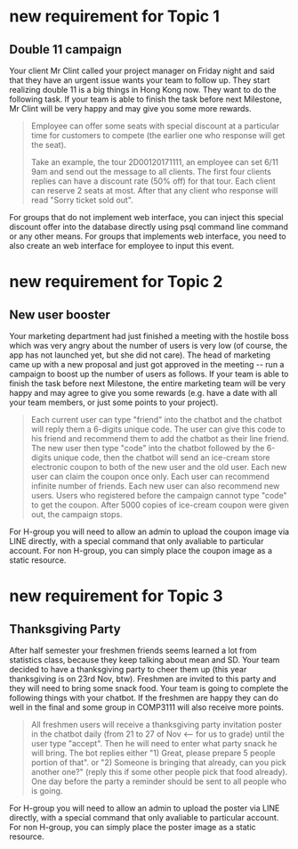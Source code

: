 # new requirement for Topic 1
## Double 11 campaign 

Your client Mr Clint called your project manager on Friday night and said that they have an urgent issue wants your team to follow up. They start realizing double 11 is a big things in Hong Kong now. They want to do the following task. If your team is able to finish the task before next Milestone, Mr Clint will be very happy and may give you some more rewards. 

> Employee can offer some seats with special discount at a particular time for customers to compete (the earlier one who response will get the seat). 
>
> Take an example, the tour 2D00120171111, an employee can set 6/11 9am and send out the message to all clients. The first four clients replies can have a discount rate (50% off) for that tour. Each client can reserve 2 seats at most. After that any client who response will read "Sorry ticket sold out".

For groups that do not implement web interface, you can inject this special discount offer into the database directly using psql command line command or any other means. For groups that implements web interface, you need to also create an web interface for employee to input this event.

# new requirement for Topic 2 
## New user booster

Your marketing department had just finished a meeting with the hostile boss which was very angry about the number of users is very low (of course, the app has not launched yet, but she did not care). The head of marketing came up with a new proposal and just got approved in the meeting -- run a campaign to boost up the number of users as follows. If your team is able to finish the task before next Milestone, the entire marketing team will be very happy and may agree to give you some rewards (e.g. have a date with all your team members, or just some points to your project).

> Each current user can type "friend" into the chatbot and the chatbot will reply them a 6-digits unique code. The user can give this code to his friend and recommend them to add the chatbot as their line friend. The new user then type "code" into the chatbot followed by the 6-digits unique code, then the chatbot will send an ice-cream store electronic coupon to both of the new user and the old user. Each new user can claim the coupon once only. Each user can recommend infinite number of friends. Each new user can also recommend new users. Users who registered before the campaign cannot type "code" to get the coupon. After 5000 copies of ice-cream coupon were given out, the campaign stops.

For H-group you will need to allow an admin to upload the coupon image via LINE directly, with a special command that only avaliable to particular account. For non H-group, you can simply place the coupon image as a static resource.

# new requirement for Topic 3
## Thanksgiving Party

After half semester your freshmen friends seems learned a lot from statistics class, because they keep talking about mean and SD. Your team decided to have a thanksgiving party to cheer them up (this year thanksgiving is on 23rd Nov, btw). Freshmen are invited to this party and they will need to bring some snack food. Your team is going to complete the following things with your chatbot. If the freshmen are happy they can do well in the final and some group in COMP3111 will also receive more points.

> All freshmen users will receive a thanksgiving party invitation poster in the chatbot daily (from 21 to 27 of Nov <-- for us to grade) until the user type "accept". Then he will need to enter what party snack he will bring. The bot replies either "1) Great, please prepare 5 people portion of that". or "2) Someone is bringing that already, can you pick another one?" (reply this if some other people pick that food already). One day before the party a reminder should be sent to all people who is going.

For H-group you will need to allow an admin to upload the poster via LINE directly, with a special command that only avaliable to particular account. For non H-group, you can simply place the poster image as a static resource.
